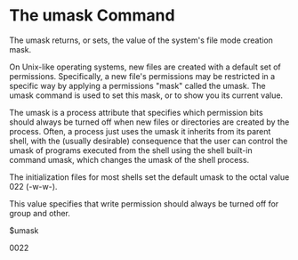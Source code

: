 # The umask Command

The umask returns, or sets, the value of the system's file mode creation mask.

On Unix-like operating systems, new files are created with a default set of permissions. Specifically, a new file's permissions may be restricted in a specific way by applying a permissions "mask" called the umask. The umask command is used to set this mask, or to show you its current value.

The umask is a process attribute that specifies which permission bits should always be turned off when new files or directories are created by the process. Often, a process just uses the umask it inherits from its parent shell, with the (usually desirable) consequence that the user can control the umask of programs executed from the shell using the shell built-in command umask, which changes the umask of the shell process.

The initialization files for most shells set the default umask to the octal value 022 (-w-w-).

This value specifies that write permission should always be turned off for group and other.

$umask

0022